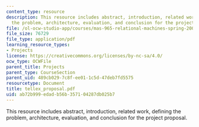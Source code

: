 ```yaml
---
content_type: resource
description: This resource includes abstract, introduction, related work, defining
  the problem, architecture, evaluation, and conclusion for the project proposal.
file: /ol-ocw-studio-app/courses/mas-965-relational-machines-spring-2005/ab72b999edadb56b357104287db025b7_tellex_proposal.pdf
file_size: 76729
file_type: application/pdf
learning_resource_types:
- Projects
license: https://creativecommons.org/licenses/by-nc-sa/4.0/
ocw_type: OCWFile
parent_title: Projects
parent_type: CourseSection
parent_uid: 489cb029-7c8f-ee01-1c5d-47deb7fd5575
resourcetype: Document
title: tellex_proposal.pdf
uid: ab72b999-edad-b56b-3571-04287db025b7
---
```

This resource includes abstract, introduction, related work, defining the problem, architecture, evaluation, and conclusion for the project proposal.